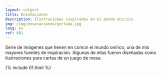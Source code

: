 ```yaml
---
layout: colport
title: Ensoñaciones
description: Ilustraciones inspiradas en el mundo onírico
img: /img/ensonaciones/portada.jpg
lang: es
ref: 001
---
```


Serie de imágenes que tienen en común el mundo onírico, una de mis mayores fuentes de inspiración. Algunas de ellas fueron diseñadas como ilustraciones para cartas de un juego de mesa.<br/>

{% include 01.html %}
